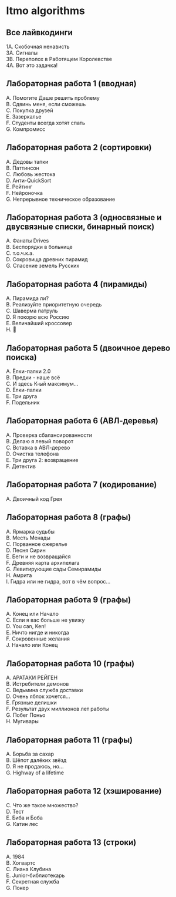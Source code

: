 # Itmo algorithms
## Все лайвкодинги
1A. Скобочная ненависть  
3A. Cигналы  
3B. Переполох в Работящем Королевстве  
4A. Вот это задачка!  
## Лабораторная работа 1 (вводная)
A. Помогите Даше решить проблему  
B. Сдвинь меня, если сможешь  
C. Покупка друзей  
E. Зазеркалье  
F. Студенты всегда хотят спать  
G. Компромисс  
## Лабораторная работа 2 (сортировки)
A. Дедовы тапки  
B. Паттинсон  
C. Любовь жестока  
D. Анти-QuickSort  
E. Рейтинг  
F. Нейроночка  
G. Непрерывное техническое образование  
## Лабораторная работа 3 (односвязные и двусвязные списки, бинарный поиск)
A. Фанаты Drives  
B. Беспорядки в больнице  
C. т.о.ч.к.а.  
D. Сокровища древних пирамид  
G. Спасение земель Русских  
## Лабораторная работа 4 (пирамиды)
A. Пирамида ли?  
B. Реализуйте приоритетную очередь  
C. Шаверма патруль  
D. Я покорю всю Россию  
E. Величайший кроссовер  
H. 🎰  
## Лабораторная работа 5 (двоичное дерево поиска)
A. Ёлки-палки 2.0  
B. Предки - наше всё  
C. И здесь К-ый максимум...  
D. Ёлки-палки  
E. Три друга  
F. Подельник
## Лабораторная работа 6 (АВЛ-деревья)
A. Проверка сбалансированности  
B. Делаю я левый поворот  
C. Вставка в АВЛ-дерево  
D. Очистка телефона  
E. Три друга 2: возвращение  
F. Детектив  
## Лабораторная работа 7 (кодирование)
A. Двоичный код Грея  
## Лабораторная работа 8 (графы)
A. Ярмарка судьбы  
B. Месть Менады  
C. Порванное ожерелье  
D. Песня Сирин  
E. Беги и не возвращайся  
F. Древняя карта архипелага  
G. Левитирующие сады Семирамиды  
H. Амрита  
I. Гидра или не гидра, вот в чём вопрос...  
## Лабораторная работа 9 (графы)
A. Конец или Начало  
C. Если я вас больше не увижу  
D. You can, Ken!  
E. Ничто нигде и никогда  
F. Сокровенные желания  
J. Начало или Конец  
## Лабораторная работа 10 (графы)
A. АРАТАКИ РЕЙГЕН  
B. Истребители демонов  
C. Ведьмина служба доставки  
D. Очень яблок хочется...  
E. Грязные делишки  
F. Результат двух миллионов лет работы  
G. Побег Поньо  
H. Мугивары  
## Лабораторная работа 11 (графы)
A. Борьба за сахар  
B. Шёпот далёких звёзд  
D. Я не продаюсь, но...  
G. Нighway of a lifetime  
## Лабораторная работа 12 (хэширование)
C. Что же такое множество?  
D. Тест  
E. Биба и Боба  
G. Катин лес  
## Лабораторная работа 13 (строки)
A. 1984  
B. Хогвартс  
C. Лиана Клубина  
E. Junior-библиотекарь  
F. Секретная служба  
G. Покер  
